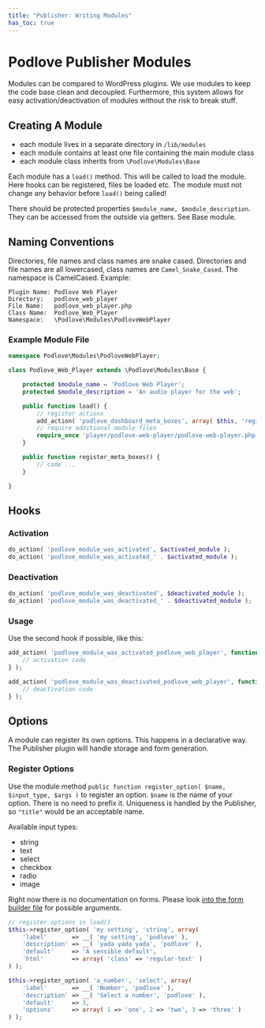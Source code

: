 ```yaml
---
title: "Publisher: Writing Modules"
has_toc: true
---
```


# Podlove Publisher Modules

Modules can be compared to WordPress plugins. We use modules to keep the code base clean and decoupled. Furthermore, this system allows for easy activation/deactivation of modules without the risk to break stuff.

## Creating A Module

- each module lives in a separate directory in `/lib/modules`
- each module contains at least one file containing the main module class
- each module class inherits from `\Podlove\Modules\Base`

Each module has a `load()` method. This will be called to load the module. Here hooks can be registered, files be loaded etc. The module must not change any behavior before `load()` being called!

There should be protected properties `$module_name, $module_description`. They can be accessed from the outside via getters. See Base module.

## Naming Conventions

Directories, file names and class names are snake cased. Directories and file names are all lowercased, class names are `Camel_Snake_Cased`. The namespace is CamelCased. Example:

```
Plugin Name: Podlove Web Player
Directory:   podlove_web_player
File Name:   podlove_web_player.php
Class Name:  Podlove_Web_Player
Namespace:   \Podlove\Modules\PodloveWebPlayer
```

### Example Module File

```php
namespace Podlove\Modules\PodloveWebPlayer;

class Podlove_Web_Player extends \Podlove\Modules\Base {

	protected $module_name = 'Podlove Web Player';
	protected $module_description = 'An audio player for the web';

	public function load() {
		// register actions
		add_action( 'podlove_dashboard_meta_boxes', array( $this, 'register_meta_boxes' ) );
		// require additional module files
		require_once 'player/podlove-web-player/podlove-web-player.php';
	}

	public function register_meta_boxes() {
		// code ...
	}

}
```

## Hooks

### Activation

```php
do_action( 'podlove_module_was_activated', $activated_module );
do_action( 'podlove_module_was_activated_' . $activated_module );
```

### Deactivation

```php
do_action( 'podlove_module_was_deactivated', $deactivated_module );
do_action( 'podlove_module_was_deactivated_' . $deactivated_module );
```

### Usage

Use the second hook if possible, like this:

```php
add_action( 'podlove_module_was_activated_podlove_web_player', function( $module_name ) {
	// activation code
} );

add_action( 'podlove_module_was_deactivated_podlove_web_player', function( $module_name ) {
	// deactivation code
} );
```

## Options

A module can register its own options. This happens in a declarative way. The Publisher plugin will handle storage and form generation.

### Register Options

Use the module method `public function register_option( $name, $input_type, $args )` to register an option. `$name` is the name of your option. There is no need to prefix it. Uniqueness is handled by the Publisher, so `"title"` would be an acceptable name.

Available input types:

* string
* text
* select
* checkbox
* radio
* image

Right now there is no documentation on forms. Please look [into the form builder file](https://github.com/podlove/podlove-publisher/blob/master/lib/form/input/builder.php) for possible arguments.

```php
// register options in load()
$this->register_option( 'my setting', 'string', array(
	'label'       => __( 'my setting', 'podlove' ),
	'description' => __( 'yada yada yada', 'podlove' ),
	'default'     => 'A sensible default',
	'html'        => array( 'class' => 'regular-text' )
) );

$this->register_option( 'a_number', 'select', array(
	'label'       => __( 'Number', 'podlove' ),
	'description' => __( 'Select a number', 'podlove' ),
	'default'     => 3,
	'options'     => array( 1 => 'one', 2 => 'two', 3 => 'three' )
) );
```
